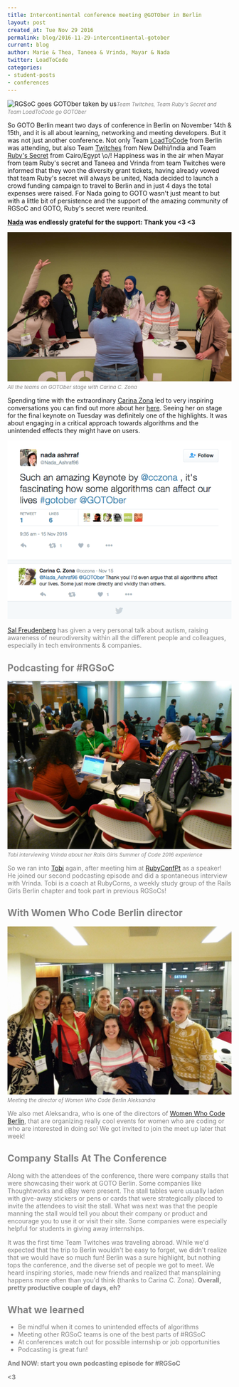 ```yaml
---
title: Intercontinental conference meeting @GOTOber in Berlin
layout: post
created_at: Tue Nov 29 2016
permalink: blog/2016-11-29-intercontinental-gotober
current: blog
author: Marie & Thea, Taneea & Vrinda, Mayar & Nada
twitter: LoadToCode
categories:
- student-posts
- conferences
---
```

![RGSoC goes GOTOber taken by us](/img/blog/2016/20161128-GOTOber_1-iloveimg-compressed.gif)<font color="grey"><small><i>Team Twitches, Team Ruby's Secret and Team LoadToCode go GOTOber</i></small></font>

So GOTO Berlin meant two days of conference in Berlin on November 14th & 15th, and it is all about learning, networking and meeting developers. But it was not just another conference. Not only Team [LoadToCode](https://twitter.com/loadtocode) from Berlin was attending, but also Team [Twitches](https://twitter.com/Team_Twitches) from New Delhi/India and Team [Ruby's Secret](https://twitter.com/RubysSecretteam) from Cairo/Egypt \o/!
Happiness was in the air when Mayar from team Ruby's secret and Taneea and Vrinda from team Twitches were informed that they won the diversity grant tickets, having already vowed that team Ruby's secret will always be united, Nada decided to launch a crowd funding campaign to travel to Berlin and in just 4 days the total expenses were raised. For Nada going to GOTO wasn't just meant to but with a little bit of persistence and the support of the amazing community of RGSoC and GOTO, Ruby's secret were reunited.

**[Nada](https://twitter.com/Nada_Ashraf96) was endlessly grateful for the support: Thank you <3 <3**

![The 3 Teams meeting keynote speaker Carina Zona taken by Fritz the photographer at GoTo](/img/blog/2016/20161128-GOTOber_2.jpg)<font color="grey"><small><i>All the teams on GOTOber stage with Carina C. Zona</i></small></font>

Spending time with the extraordinary [Carina Zona](https://twitter.com/cczona) led to very inspiring conversations you can find out more about her [here](https://gotocon.com/berlin-2016/speaker/Carina+C.+Zona). Seeing her on stage for the final keynote on Tuesday was definitely one of the highlights. It was about engaging in a critical approach towards algorithms and the unintended effects they might have on users.

![Nada shared her thoughts on the talk in a tweet](/img/blog/2016/20161128-GOTOber_5.jpg)<font color="grey">

[Sal Freudenberg](https://gotocon.com/berlin-2016/speaker/Sallyann+Freudenberg) has given a very personal talk about autism, raising awareness of neurodiversity within all the different people and colleagues, especially in tech environments & companies.

## <span class="color-red">Podcasting for #RGSoC</span>

![Tobi interviewing Vrindataken by Marie](/img/blog/2016/20161128-GOTOber_3.jpg)<font color="grey"><small><i>Tobi interviewing Vrinda about her Rails Girls Summer of Code 2016 experience</i></small></font>

So we ran into [Tobi](https://twitter.com/pragtob) again, after meeting him at [RubyConfPt](/blog/2016-11-08-RubyConfPt) as a speaker! He joined our second podcasting episode and did a spontaneous interview with Vrinda. Tobi is a coach at RubyCorns, a weekly study group of the Rails Girls Berlin chapter and took part in previous RGSoCs!

## <span class="color-red">With Women Who Code Berlin director</span>
![Meeting the director of Women Who Code Berlin taken by Taneea](/img/blog/2016/20161128-GOTOber_4.jpg)<font color="grey"><small><i>Meeting the director of Women Who Code Berlin Aleksandra</i></small></font>

We also met Aleksandra, who is one of the directors of [Women Who Code Berlin](https://twitter/com/wwcodeberlin), that are organizing really cool events for women who are coding or who are interested in doing so! We got invited to join the meet up later that week!


## <span class="color-red">Company Stalls At The Conference</span>
Along with the attendees of the conference, there were company stalls that were showcasing their work at GOTO Berlin. Some companies like Thoughtworks and eBay were present.  The stall tables were usually laden with give-away stickers or pens or cards that were strategically placed to invite the attendees to visit the stall. What was next was that the people manning the stall would tell you about their company or product and encourage you to use it or visit their site. Some companies were especially helpful for students in giving away internships.

It was the first time Team Twitches was traveling abroad. While we'd expected that the trip to Berlin wouldn't be easy to forget,  we didn't realize that we would have so much fun! Berlin was a sure highlight, but nothing tops the conference, and the diverse set of people we got to meet. We heard inspiring stories, made new friends and realized that mansplaining happens more often than you'd think (thanks to Carina C. Zona).
**Overall, pretty productive couple of days, eh?**

## <span class="color-red">What we learned</span>

* Be mindful when it comes to unintended effects of algorithms
* Meeting other RGSoC teams is one of the best parts of #RGSoC
* At conferences watch out for possible internship or job opportunities
* Podcasting is great fun!

**And NOW: start you own podcasting episode for #RGSoC**

**<3**
